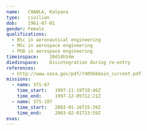 ```yaml
---
name:	CHAWLA, Kalpana
type:	civilian
dob:	1961-07-01
gender:	Female
qualifications:
  - BSc in aeronautical engineering
  - MSc in aerospace engineering
  - PhD in aerospace engineering
timeinspace:	30d14h54m
diedinspace:	Disintegration during re-entry
references:
  - http://www.nasa.gov/pdf/740566main_current.pdf
missions:
  - name: STS-87
    time_start:   1997-11-19T19:46Z
    time_end:     1997-12-05T12:21Z
  - name: STS-107
    time_start:   2003-01-16T15:39Z
    time_end:     2003-02-01T13:59Z
evas:
---
```

